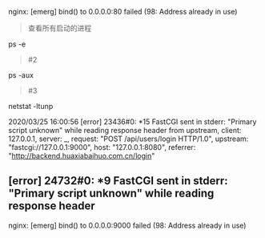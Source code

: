 nginx: [emerg] bind() to 0.0.0.0:80 failed (98: Address already in use)

> 查看所有启动的进程

ps -e 

>  #2

ps -aux 


>  #3

netstat -ltunp


2020/03/25 16:00:56 [error] 23436#0: *15 FastCGI sent in stderr: "Primary script unknown" while reading response header from upstream, client: 127.0.0.1, server: _, request: "POST /api/users/login HTTP/1.0", upstream: "fastcgi://127.0.0.1:9000", host: "127.0.0.1:8080", referrer: "http://backend.huaxiabaihuo.com.cn/login"

[error] 24732#0: *9 FastCGI sent in stderr: "Primary script unknown" while reading response header
----

 nginx: [emerg] bind() to 0.0.0.0:9000 failed (98: Address already in use)